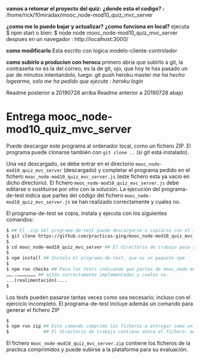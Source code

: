 **vamos a retomar el proyecto del quiz:**
**¿donde esta el codigo? :**
    /home/rick/10miradax/mooc_node-mod10_quiz_mvc_server

**¿como me lo puedo bajar y actualizar?**
**¿como funciona en local?**
    ejecuta 
    $ npm start
    o bien:
    $ node  node mooc_node-mod10_quiz_mvc_server
    despues en un navegador : http://localhost:3000/

**como modificarlo**
    Esta escrito con logica modelo-cliente-controlador

**como subirlo a producion con herocu**
    primero abria que subirlo a git,
    la contraseña no es la del correo, es la de git, ojo, que hoy te has pasado un par de minutos intentandolo,
    luego:
    git push heroku master
    *me ha hecho logearme, solo me ha pedido que ejecute : heroku login*



Readme posterior a 20190728 arriba
Readme anterior a 20190728 abajo

# Entrega mooc_node-mod10_quiz_mvc_server

Puede descargar este programa
al ordenador local, como un fichero ZIP. El programa puede clonarse también con `git clone ..` (si
git está instalado).

Una vez descargado, se debe entrar en el directorio `mooc_node-mod10_quiz_mvc_server` (descargado) y
completar el programa pedido en el fichero `mooc_node-mod10_quiz_mvc_server.js` (este fichero esta ya vacío
en dicho directorio). El fichero `mooc_node-mod10_quiz_mvc_server.js` debe editarse o sustituirse por otro con
la solución. La ejecución del programa-de-test indica que partes del código del fichero
`mooc_node-mod10_quiz_mvc_server.js` se han realizado correctamente y cuales no.

El programa-de-test se copia, instala y ejecuta con los siguientes comandos:

```bash
$ ## El .zip del programa-de-test puede descargarse o copiarse con el siguiente comando:
$ git clone https://github.com/practicas-ging/mooc_node-mod10_quiz_mvc_server
$
$ cd mooc_node-mod10_quiz_mvc_server ## El directorio de trabajo pasa a ser el del proyecto copiado: entrega_
$
$ npm install ## Instala el programa-de-test, que es un paquete npm
$
$ npm run checks ## Pasa los tests indicando que partes de mooc_node-mod10_quiz_mvc_server.js
……..………………… ## están correctamente implementadas y cuales no.
...(realimentación)....
$
```

Los tests pueden pasarse tantas veces como sea necesario; incluso con el ejercicio incompleto.
El programa-de-test incluye además un comando para generar el fichero ZIP

```bash
$
$ npm run zip ## Este comando comprime los ficheros a entregar como un fichero xx.zip
$             ## El directorio de trabajo contiene ahora el fichero: mooc_node-mod10_quiz_mvc_server.zip
```

El fichero `mooc_node-mod10_quiz_mvc_server.zip` contiene los ficheros de la practica comprimidos y puede subirse a la plataforma para su evaluación.
